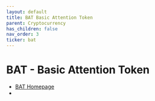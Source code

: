 ```yaml
---
layout: default
title: BAT Basic Attention Token
parent: Cryptocurrency
has_children: false
nav_order: 3
ticker: bat
---
```

# BAT - Basic Attention Token

- [BAT Homepage](https://basicattentiontoken.org/)
- 

